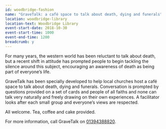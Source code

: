 ```yaml
---
id: woodbridge-fashion
name: "GraveTalk: a café space to talk about death, dying and funerals"
location: woodbridge-library
location-text: Woodbridge Library
event-start-date: 2018-10-30
event-start-time: 1000
event-end-time: 1200
breadcrumb: y
---
```


For many years, the western world has been reluctant to talk about death, but a recent shift in attitude has prompted people to begin tackling the silence around this subject, encouraging an awareness of death as being part of everyone’s life.

GraveTalk has been specially developed to help local churches host a café space to talk about death, dying and funerals. Conversation is prompted by questions provided on a set of cards and people of all faiths and none can talk very naturally and freely drawing on their own experiences. A facilitator looks after each small group and everyone’s views are respected.

All welcome. Tea, coffee and cake provided.

For more information, call GraveTalk on [01394388820](tel:01394388820).
